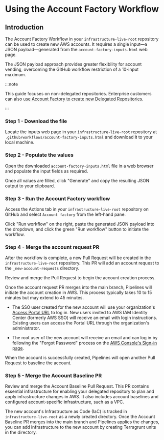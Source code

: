 # Using the Account Factory Workflow

## Introduction

The Account Factory Workflow in your `infrastructure-live-root` repository can be used to create new AWS accounts. It requires a single input—a JSON payload—generated from the `account-factory-inputs.html` web page.

The JSON payload approach provides greater flexibility for account vending, overcoming the GitHub workflow restriction of a 10-input maximum.

:::note

This guide focuses on non-delegated repositories. Enterprise customers can also [use Account Factory to create new Delegated Repositories](/2.0/docs/accountfactory/guides/delegated-repositories).

:::


### Step 1 - Download the file

Locate the inputs web page in your `infrastructure-live-root` repository at `.github/workflows/account-factory-inputs.html` and download it to your local machine.

### Step 2 - Populate the values

Open the downloaded `account-factory-inputs.html` file in a web browser and populate the input fields as required.

Once all values are filled, click "Generate" and copy the resulting JSON output to your clipboard.

### Step 3 - Run the Account Factory workflow

Access the Actions tab in your `infrastructure-live-root` repository on GitHub and select `Account factory` from the left-hand pane.

Click "Run workflow" on the right, paste the generated JSON payload into the dropdown, and click the green "Run workflow" button to initiate the workflow.

### Step 4 - Merge the account request PR

After the workflow is complete, a new Pull Request will be created in the `infrastructure-live-root` repository. This PR will add an account request to the `_new-account-requests` directory.

Review and merge the Pull Request to begin the account creation process.

Once the account request PR merges into the main branch, Pipelines will initiate the account creation in AWS. This process typically takes 10 to 15 minutes but may extend to 45 minutes.

- The SSO user created for the new account will use your organization's [Access Portal URL](https://docs.aws.amazon.com/signin/latest/userguide/sign-in-urls-defined.html#access-portal-url) to log in. New users invited to AWS IAM Identity Center (formerly AWS SSO) will receive an email with login instructions. Existing users can access the Portal URL through the organization's administrator.

- The root user of the new account will receive an email and can log in by following the "Forgot Password" process on the [AWS Console's Sign-in page](https://console.aws.amazon.com/).

When the account is successfully created, Pipelines will open another Pull Request to baseline the account.

### Step 5 - Merge the Account Baseline PR

Review and merge the Account Baseline Pull Request. This PR contains essential infrastructure for enabling your delegated repository to plan and apply infrastructure changes in AWS. It also includes account baselines and configured account-specific infrastructure, such as a VPC.

The new account's Infrastructure as Code (IaC) is tracked in `infrastructure-live-root` as a newly created directory. Once the Account Baseline PR merges into the main branch and Pipelines applies the changes, you can add infrastructure to the new account by creating Terragrunt units in the directory.
